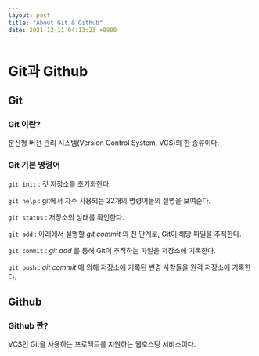 ```yaml
---
layout: post
title: "About Git & Github"
date: 2021-12-11 04:13:23 +0900
---
```


# Git과 Github

## Git

### Git 이란?
분산형 버전 관리 시스템(Version Control System, VCS)의 한 종류이다.

### Git 기본 명령어
```git init``` : 깃 저장소를 초기화한다.

```git help``` : git에서 자주 사용되는 22개의 명령어들의 설명을 보여준다.

```git status``` : 저장소의 상태를 확인한다.

```git add``` : 아래에서 설명할 _git commit_ 의 전 단계로, Git이 해당 파일을 추적한다.

```git commit``` : _git add_ 를 통해 Git이 추적하는 파일을 저장소에 기록한다.

```git push``` : _git commit_ 에 의해 저장소에 기록된 변경 사항들을 원격 저장소에 기록한다.



## Github
### Github 란?
VCS인 Git을 사용하는 프로젝트를 지원하는 웹호스팅 서비스이다.
